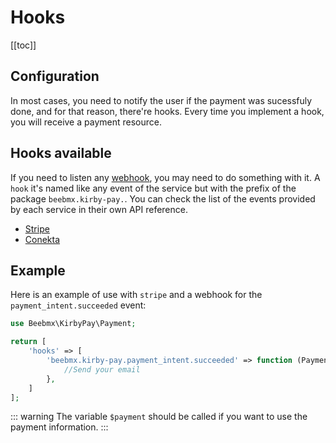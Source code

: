 # Hooks

[[toc]]

## Configuration

In most cases, you need to notify the user if the payment was sucessfuly done, and for that reason, there're hooks.
Every time you implement a hook, you will receive a payment resource.

## Hooks available

If you need to listen any [webhook](webhooks), you may need to do something with it.
A `hook` it's named like any event of the service but with the prefix of the package `beebmx.kirby-pay.`.
You can check the list of the events provided by each service in their own API reference.

- [Stripe](https://stripe.com/docs/api/events/types)
- [Conekta](https://developers.conekta.com/api#events)

## Example

Here is an example of use with `stripe` and a webhook for the `payment_intent.succeeded` event:

```php
use Beebmx\KirbyPay\Payment;

return [
    'hooks' => [
        'beebmx.kirby-pay.payment_intent.succeeded' => function (Payment $payment) {
            //Send your email
        },
    ]
];
```

::: warning
The variable `$payment` should be called if you want to use the payment information.
:::